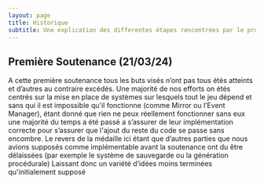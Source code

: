 ```yaml
---
layout: page
title: Historique
subtitle: Une explication des differentes étapes rencontrées par le projet
---
```



## Première Soutenance (21/03/24)

A cette première soutenance tous les buts visés n’ont pas tous étés atteints et d’autres au contraire excédés. Une majorité de nos efforts on étés centrés sur la mise en place de systèmes sur lesquels tout le jeu dépend et sans qui il est impossible qu'il fonctionne (comme Mirror ou l’Event Manager), étant donné que rien ne peux réellement fonctionner sans eux une majorité du temps a été passé a s’assurer de leur implémentation correcte pour s’assurer que l'ajout du reste du code se passe sans encombre. Le revers de la médaille ici étant que d’autres parties que nous avions supposés comme implémentable avant la soutenance ont du être délaissées (par exemple le système de sauvegarde ou la génération procédurale) Laissant donc un variété d’idées moins terminées qu'initialement supposé
